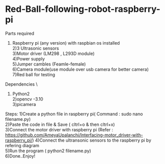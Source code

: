 # Red-Ball-following-robot-raspberry-pi

Parts required

1) Raspberry pi (any version) with raspbian os installed\
2)3 Ultrasonic sensors \
3)Motor driver (LM298 , L293D module)\
4)Power supply\
5)Jumper cambles (Feamle-female)\
6)Camera module(use module over usb camera for better camera)\
7)Red ball for testing 

Dependencies \

1) Python2 \
2)opencv -3.10\
3)picamera

Steps:
1)Create a python file in raspberry pi( Command : sudo nano filename.py)\
2)Paste the code in file & Save ( cltrl+o & then cltrl+x)\
3)Connect the motor driver with raspberry pi (Refer : https://github.com/AmeyaUpalanchi/Interfacing-motor_driver-with-raspberry_pi/)
4)Connect the ultransonic sensors to the raspberry pi by refering diagram\
5)Run the program ( python2 filename.py)\
6)Done..Enjoy!

